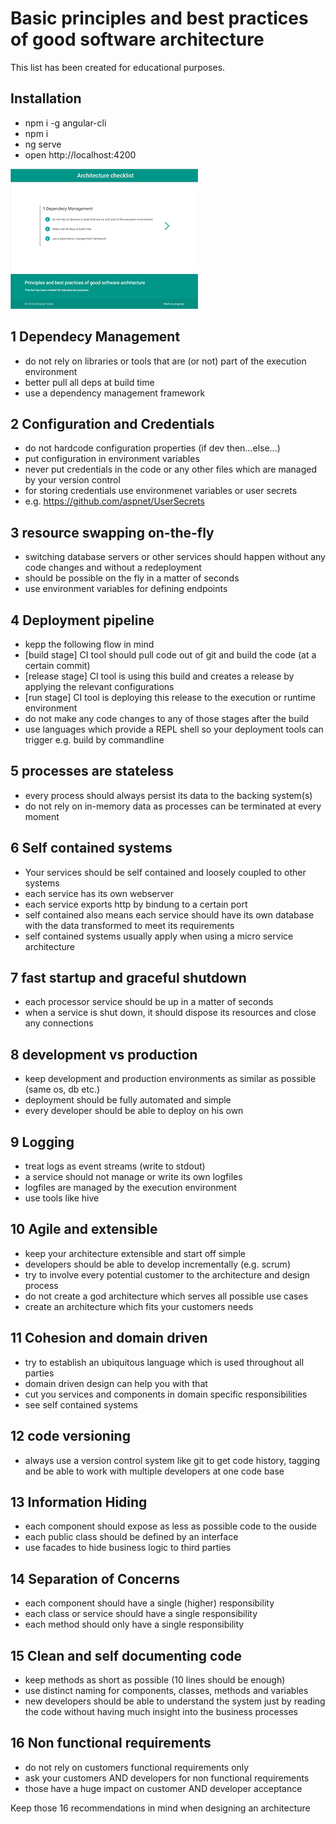 # Basic principles and best practices of good software architecture

This list has been created for educational purposes. 

## Installation
- npm i -g angular-cli
- npm i
- ng serve
- open http://localhost:4200

![screenshot](https://raw.githubusercontent.com/og84/architecture-checklist/master/screenshot.png)

## 1 Dependecy Management
- do not rely on libraries or tools that are (or not) part of the execution environment
- better pull all deps at build time
- use a dependency management framework

## 2 Configuration and Credentials
- do not hardcode configuration properties (if dev then…else...)
- put configuration in environment variables
- never put credentials in the code or any other files which are managed by your version control
- for storing credentials use environmenet variables or user secrets 
- e.g. https://github.com/aspnet/UserSecrets

## 3 resource swapping on-the-fly
- switching database servers or other services should happen without any code changes and without a redeployment
- should be possible on the fly in a matter of seconds
- use environment variables for defining endpoints

## 4 Deployment pipeline
- kepp the following flow in mind
- [build stage] CI tool should pull code out of git and build the code (at a certain commit)
- [release stage] CI tool is using this build and creates a release by applying the relevant configurations
- [run stage] CI tool is deploying this release to the execution or runtime environment
- do not make any code changes to any of those stages after the build
- use languages which provide a REPL shell so your deployment tools can trigger e.g. build by commandline

## 5 processes are stateless
- every process should always persist its data to the backing system(s)
- do not rely on in-memory data as processes can be terminated at every moment

## 6 Self contained systems
- Your services should be self contained and loosely coupled to other systems
- each service has its own webserver
- each service exports http by bindung to a certain port
- self contained also means each service should have its own database with the data transformed to meet its requirements
- self contained systems usually apply when using a micro service architecture

## 7 fast startup and graceful shutdown
- each processor service should be up in a matter of seconds
- when a service is shut down, it should dispose its resources and close any connections

## 8 development vs production
- keep development and production environments as similar as possible (same os, db etc.)
- deployment should be fully automated and simple
- every developer should be able to deploy on his own

## 9 Logging
- treat logs as event streams (write to stdout)
- a service should not manage or write its own logfiles
- logfiles are managed by the execution environment
- use tools like hive

## 10 Agile and extensible
- keep your architecture extensible and start off simple
- developers should be able to develop incrementally (e.g. scrum)
- try to involve every potential customer to the architecture and design process
- do not create a god architecture which serves all possible use cases
- create an architecture which fits your customers needs

## 11 Cohesion and domain driven
- try to establish an ubiquitous language which is used throughout all parties
- domain driven design can help you with that
- cut you services and components in domain specific responsibilities
- see self contained systems

## 12 code versioning
- always use a version control system like git to get code history, tagging and be able to work with multiple developers at one code base

## 13  Information Hiding
- each component should expose as less as possible code to the ouside
- each public class should be defined by an interface
- use facades to hide business logic to third parties 

## 14 Separation of Concerns
- each component should have a single (higher) responsibility
- each class or service should have a single responsibility
- each method should only have a single responsibility

## 15  Clean and self documenting code
- keep methods as short as possible (10 lines should be enough)
- use distinct naming for components, classes, methods and variables
- new developers should be able to understand the system just by reading the code without having much insight into the business processes

## 16 Non functional requirements
- do not rely on customers functional requirements only
- ask your customers AND developers for non functional requirements
- those have a huge impact on customer AND developer acceptance

Keep those 16 recommendations in mind when designing an architecture